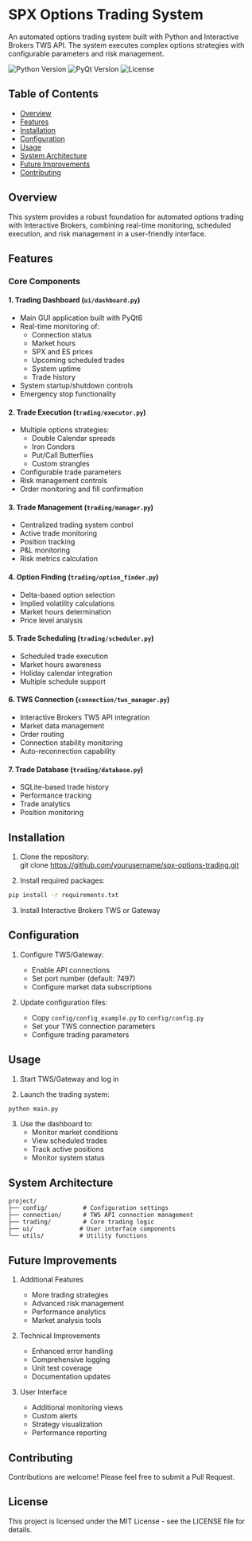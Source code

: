 # SPX Options Trading System

An automated options trading system built with Python and Interactive Brokers TWS API. The system executes complex options strategies with configurable parameters and risk management.

![Python Version](https://img.shields.io/badge/python-3.8%2B-blue)
![PyQt Version](https://img.shields.io/badge/PyQt-6.0%2B-green)
![License](https://img.shields.io/badge/license-MIT-blue)

## Table of Contents
- [Overview](#overview)
- [Features](#features)
- [Installation](#installation)
- [Configuration](#configuration)
- [Usage](#usage)
- [System Architecture](#system-architecture)
- [Future Improvements](#future-improvements)
- [Contributing](#contributing)

## Overview

This system provides a robust foundation for automated options trading with Interactive Brokers, combining real-time monitoring, scheduled execution, and risk management in a user-friendly interface.

## Features

### Core Components

#### 1. Trading Dashboard (`ui/dashboard.py`)
- Main GUI application built with PyQt6
- Real-time monitoring of:
  - Connection status
  - Market hours
  - SPX and ES prices
  - Upcoming scheduled trades
  - System uptime
  - Trade history
- System startup/shutdown controls
- Emergency stop functionality

#### 2. Trade Execution (`trading/executor.py`)
- Multiple options strategies:
  - Double Calendar spreads
  - Iron Condors
  - Put/Call Butterflies
  - Custom strangles
- Configurable trade parameters
- Risk management controls
- Order monitoring and fill confirmation

#### 3. Trade Management (`trading/manager.py`)
- Centralized trading system control
- Active trade monitoring
- Position tracking
- P&L monitoring
- Risk metrics calculation

#### 4. Option Finding (`trading/option_finder.py`)
- Delta-based option selection
- Implied volatility calculations
- Market hours determination
- Price level analysis

#### 5. Trade Scheduling (`trading/scheduler.py`)
- Scheduled trade execution
- Market hours awareness
- Holiday calendar integration
- Multiple schedule support

#### 6. TWS Connection (`connection/tws_manager.py`)
- Interactive Brokers TWS API integration
- Market data management
- Order routing
- Connection stability monitoring
- Auto-reconnection capability

#### 7. Trade Database (`trading/database.py`)
- SQLite-based trade history
- Performance tracking
- Trade analytics
- Position monitoring

## Installation

1. Clone the repository:  
git clone https://github.com/yourusername/spx-options-trading.git

2. Install required packages:
```bash
pip install -r requirements.txt
```

3. Install Interactive Brokers TWS or Gateway

## Configuration

1. Configure TWS/Gateway:
   - Enable API connections
   - Set port number (default: 7497)
   - Configure market data subscriptions

2. Update configuration files:
   - Copy `config/config_example.py` to `config/config.py`
   - Set your TWS connection parameters
   - Configure trading parameters

## Usage

1. Start TWS/Gateway and log in

2. Launch the trading system:
```bash
python main.py
```

3. Use the dashboard to:
   - Monitor market conditions
   - View scheduled trades
   - Track active positions
   - Monitor system status

## System Architecture

```
project/
├── config/          # Configuration settings
├── connection/      # TWS API connection management
├── trading/         # Core trading logic
├── ui/             # User interface components
└── utils/          # Utility functions
```

## Future Improvements

1. Additional Features
   - More trading strategies
   - Advanced risk management
   - Performance analytics
   - Market analysis tools

2. Technical Improvements
   - Enhanced error handling
   - Comprehensive logging
   - Unit test coverage
   - Documentation updates

3. User Interface
   - Additional monitoring views
   - Custom alerts
   - Strategy visualization
   - Performance reporting

## Contributing

Contributions are welcome! Please feel free to submit a Pull Request.

## License

This project is licensed under the MIT License - see the LICENSE file for details.